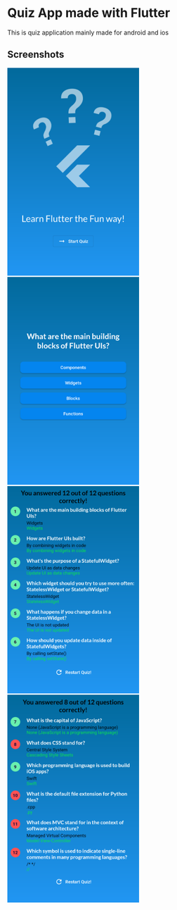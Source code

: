 # Quiz App made with Flutter

This is quiz application mainly made for android and ios

## Screenshots
<img src ="screenshots\startScreen.png" title ="Start Screen" style=" max-width :300px">
<img src ="screenshots\questionScreen.png" title ="Start Screen" style=" max-width :300px">
<img src ="screenshots\resultsScreen.png" title ="Start Screen" style=" max-width :300px">
<img src ="screenshots\resultsScreen2.png" title ="Start Screen"style=" max-width :300px">